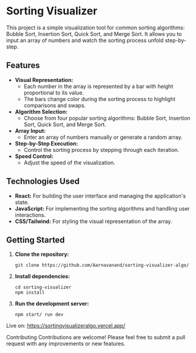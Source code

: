 # Sorting Visualizer

This project is a simple visualization tool for common sorting algorithms: Bubble Sort, Insertion Sort, Quick Sort, and Merge Sort. It allows you to input an array of numbers and watch the sorting process unfold step-by-step.

## Features

* **Visual Representation:** 
    * Each number in the array is represented by a bar with height proportional to its value.
    * The bars change color during the sorting process to highlight comparisons and swaps.
* **Algorithm Selection:** 
    * Choose from four popular sorting algorithms: Bubble Sort, Insertion Sort, Quick Sort, and Merge Sort.
* **Array Input:** 
    * Enter an array of numbers manually or generate a random array.
* **Step-by-Step Execution:** 
    * Control the sorting process by stepping through each iteration.
* **Speed Control:** 
    * Adjust the speed of the visualization.

## Technologies Used

* **React:** For building the user interface and managing the application's state.
* **JavaScript:** For implementing the sorting algorithms and handling user interactions.
* **CSS/Tailwind:** For styling the visual representation of the array.

## Getting Started

1. **Clone the repository:**
     ```
     git clone https://github.com/Aarnavanand/sorting-visualizer-algo/
     ```

2. **Install dependencies:**
     ```
     cd sorting-visualizer
     npm install
     ```
   
3. **Run the development server:**
     ```
     npm start/ run dev
     ```
   
Live on: https://sortingvisualizeralgo.vercel.app/ 

Contributing
Contributions are welcome! Please feel free to submit a pull request with any improvements or new features.





